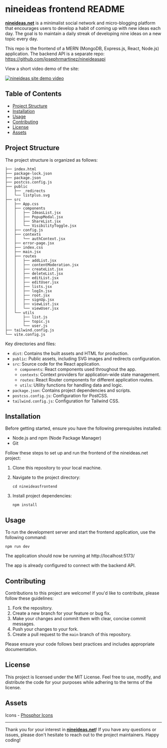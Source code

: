 # nineideas frontend README

[**nineideas.net**](https://nineideas.net/) is a minimalist social network and micro-blogging platform that encourages users to develop a habit of coming up with new ideas each day. The goal is to maintain a daily streak of developing nine ideas on a new topic every day. 

This repo is the frontend of a MERN (MongoDB, Express.js, React, Node.js) application. The backend API is a separate repo: https://github.com/josephrmartinez/nineideasapi

View a short video demo of the site:

[![nineideas site demo video](http://img.youtube.com/vi/oy5Wy8Ah7ok/0.jpg)](http://www.youtube.com/watch?v=oy5Wy8Ah7ok "nineideas demo")


## Table of Contents

- [Project Structure](#project-structure)
- [Installation](#installation)
- [Usage](#usage)
- [Contributing](#contributing)
- [License](#license)
- [Assets](#assets)

## Project Structure

The project structure is organized as follows:

```
├── index.html
├── package-lock.json
├── package.json
├── postcss.config.js
├── public
│   ├── _redirects
│   └── listplus.svg
├── src
│   ├── App.css
│   ├── components
│   │   ├── IdeasList.jsx
│   │   ├── PopupModal.jsx
│   │   ├── ShareList.jsx
│   │   └── VisibilityToggle.jsx
│   ├── config.js
│   ├── contexts
│   │   └── authContext.jsx
│   ├── error-page.jsx
│   ├── index.css
│   ├── main.jsx
│   ├── routes
│   │   ├── addList.jsx
│   │   ├── contentModeration.jsx
│   │   ├── createList.jsx
│   │   ├── deleteList.jsx
│   │   ├── editList.jsx
│   │   ├── editUser.jsx
│   │   ├── lists.jsx
│   │   ├── logIn.jsx
│   │   ├── root.jsx
│   │   ├── signUp.jsx
│   │   ├── viewList.jsx
│   │   └── viewUser.jsx
│   └── utils
│       ├── list.js
│       ├── topic.js
│       └── user.js
├── tailwind.config.js
└── vite.config.js
```

Key directories and files:

- `dist`: Contains the built assets and HTML for production.
- `public`: Public assets, including SVG images and redirects configuration.
- `src`: Source code for the React application.
  - `components`: React components used throughout the app.
  - `contexts`: Context providers for application-wide state management.
  - `routes`: React Router components for different application routes.
  - `utils`: Utility functions for handling data and logic.
- `package.json`: Contains project dependencies and scripts.
- `postcss.config.js`: Configuration for PostCSS.
- `tailwind.config.js`: Configuration for Tailwind CSS.

## Installation

Before getting started, ensure you have the following prerequisites installed:

- Node.js and npm (Node Package Manager)
- Git

Follow these steps to set up and run the frontend of the nineideas.net project:

1. Clone this repository to your local machine.

2. Navigate to the project directory:

   ```shell
   cd nineideasfrontend
   ```

3. Install project dependencies:

   ```shell
   npm install
   ```

## Usage

To run the development server and start the frontend application, use the following command:

```shell
npm run dev
```

The application should now be running at http://localhost:5173/

The app is already configured to connect with the backend API.

## Contributing

Contributions to this project are welcome! If you'd like to contribute, please follow these guidelines:

1. Fork the repository.
2. Create a new branch for your feature or bug fix.
3. Make your changes and commit them with clear, concise commit messages.
4. Push your changes to your fork.
5. Create a pull request to the `main` branch of this repository.

Please ensure your code follows best practices and includes appropriate documentation.

## License

This project is licensed under the MIT License. Feel free to use, modify, and distribute the code for your purposes while adhering to the terms of the license.

## Assets

Icons - [Phosphor Icons](https://github.com/phosphor-icons)

---

Thank you for your interest in [**nineideas.net**](https://nineideas.net/)! If you have any questions or issues, please don't hesitate to reach out to the project maintainers. Happy coding!